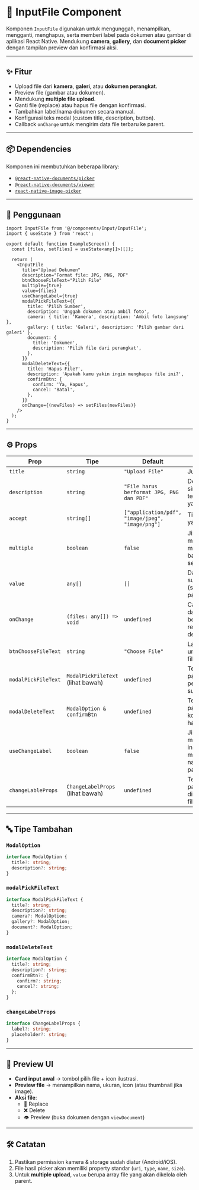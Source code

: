 # 📂 InputFile Component

Komponen `InputFile` digunakan untuk mengunggah, menampilkan, mengganti, menghapus, serta memberi label pada dokumen atau gambar di aplikasi React Native.
Mendukung **camera**, **gallery**, dan **document picker** dengan tampilan preview dan konfirmasi aksi.

---

## ✨ Fitur

- Upload file dari **kamera**, **galeri**, atau **dokumen perangkat**.
- Preview file (gambar atau dokumen).
- Mendukung **multiple file upload**.
- Ganti file (replace) atau hapus file dengan konfirmasi.
- Tambahkan label/nama dokumen secara manual.
- Konfigurasi teks modal (custom title, description, button).
- Callback `onChange` untuk mengirim data file terbaru ke parent.

---

## 📦 Dependencies

Komponen ini membutuhkan beberapa library:

- [`@react-native-documents/picker`](https://github.com/react-native-documents/picker)
- [`@react-native-documents/viewer`](https://github.com/react-native-documents/viewer)
- [`react-native-image-picker`](https://github.com/react-native-image-picker/react-native-image-picker)

---

## 🚀 Penggunaan

```tsx
import InputFile from '@/components/Input/InputFile';
import { useState } from 'react';

export default function ExampleScreen() {
  const [files, setFiles] = useState<any[]>([]);

  return (
    <InputFile
      title="Upload Dokumen"
      description="Format file: JPG, PNG, PDF"
      btnChooseFileText="Pilih File"
      multiple={true}
      value={files}
      useChangeLabel={true}
      modalPickFileText={{
        title: 'Pilih Sumber',
        description: 'Unggah dokumen atau ambil foto',
        camera: { title: 'Kamera', description: 'Ambil foto langsung' },
        gallery: { title: 'Galeri', description: 'Pilih gambar dari galeri' },
        document: {
          title: 'Dokumen',
          description: 'Pilih file dari perangkat',
        },
      }}
      modalDeleteText={{
        title: 'Hapus File?',
        description: 'Apakah kamu yakin ingin menghapus file ini?',
        confirmBtn: {
          confirm: 'Ya, Hapus',
          cancel: 'Batal',
        },
      }}
      onChange={(newFiles) => setFiles(newFiles)}
    />
  );
}
```

---

## ⚙️ Props

| Prop                | Tipe                              | Default                                          | Deskripsi                                                          |
| ------------------- | --------------------------------- | ------------------------------------------------ | ------------------------------------------------------------------ |
| `title`             | `string`                          | `"Upload File"`                                  | Judul input file.                                                  |
| `description`       | `string`                          | `"File harus berformat JPG, PNG dan PDF"`        | Deskripsi singkat tentang file yang diterima.                      |
| `accept`            | `string[]`                        | `["application/pdf", "image/jpeg", "image/png"]` | Tipe MIME file yang diizinkan.                                     |
| `multiple`          | `boolean`                         | `false`                                          | Jika `true`, memungkinkan memilih banyak file sekaligus.           |
| `value`             | `any[]`                           | `[]`                                             | Daftar file yang sudah dipilih (state dari parent).                |
| `onChange`          | `(files: any[]) => void`          | `undefined`                                      | Callback saat daftar file berubah (add, replace, delete).          |
| `btnChooseFileText` | `string`                          | `"Choose File"`                                  | Label tombol untuk memilih file.                                   |
| `modalPickFileText` | `ModalPickFileText` (lihat bawah) | `undefined`                                      | Teks kustom pada modal pemilihan sumber file.                      |
| `modalDeleteText`   | `ModalOption & confirmBtn`        | `undefined`                                      | Teks kustom pada modal konfirmasi hapus file.                      |
| `useChangeLabel`    | `boolean`                         | `false`                                          | Jika `true`, menampilkan input untuk memberi nama/label pada file. |
| `changeLableProps`  | `ChangeLabelProps` (lihat bawah)  | `undefined`                                      | Teks kustom pada input text diatas preview file untuk              |

---

## 🔤 Tipe Tambahan

### `ModalOption`

```ts
interface ModalOption {
  title?: string;
  description?: string;
}
```

### `modalPickFileText`

```ts
interface ModalPickFileText {
  title?: string;
  description?: string;
  camera?: ModalOption;
  gallery?: ModalOption;
  document?: ModalOption;
}
```

### `modalDeleteText`

```ts
interface ModalOption {
  title?: string;
  description?: string;
  confirmBtn?: {
    confirm?: string;
    cancel?: string;
  };
}
```

### `changeLabelProps`

```ts
interface ChangeLabelProps {
  label?: string;
  placeholder?: string;
}
```

---

## 📸 Preview UI

- **Card input awal** → tombol pilih file + icon ilustrasi.
- **Preview file** → menampilkan nama, ukuran, icon (atau thumbnail jika image).
- **Aksi file**:
  - 🔄 Replace
  - ❌ Delete
  - 👁 Preview (buka dokumen dengan `viewDocument`)

---

## 🛠 Catatan

1. Pastikan permission kamera & storage sudah diatur (Android/iOS).
2. File hasil picker akan memiliki property standar (`uri`, `type`, `name`, `size`).
3. Untuk **multiple upload**, `value` berupa array file yang akan dikelola oleh parent.

